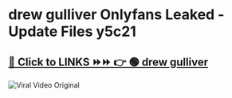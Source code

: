 
 # drew gulliver Onlyfans Leaked - Update Files y5c21

## <h2><a href="https://clipsfans.com/drew_gulliver&ref=git">🔗 Click to LINKS ⏩⏩ 👉 🟢 drew gulliver </a></h2>

<a href="https://clipsfans.com/drew_gulliver&ref=git" rel="nofollow" data-target="animated-image.originalLink"><img src="https://i.ibb.co.com/xMMVF88/686577567.gif" alt="Viral Video Original" style="max-width: 100%; display: inline-block;" data-target="animated-image.originalImage"></a>

